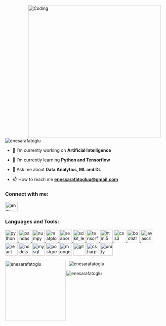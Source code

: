 <img align="right" alt="Coding" width="430" src="https://i.pinimg.com/originals/e4/26/70/e426702edf874b181aced1e2fa5c6cde.gif">

<p align="left"> <img src="https://komarev.com/ghpvc/?username=enesarafatoglu&label=Profile%20views&color=0e75b6&style=flat" alt="enesarafatoglu" /> </p>

- 🔭 I’m currently working on **Artificial Intelligence**

- 🌱 I’m currently learning **Python and Tensorflow**

- 💬 Ask me about **Data Analytics, ML and DL**

- 📫 How to reach me **enessarafatogluu@gmail.com**


<h3 align="left">Connect with me:</h3>
<p align="left">
<a href="https://linkedin.com/in/enes-arafatoğlu-9a9b30231" target="blank"><img align="center" src="https://raw.githubusercontent.com/rahuldkjain/github-profile-readme-generator/master/src/images/icons/Social/linked-in-alt.svg" alt="enes-arafatoğlu-9a9b30231" height="30" width="40" /></a>
</p>

<h3 align="left">Languages and Tools:</h3>
<p align="left"> 
    <a href="https://www.python.org" target="_blank" rel="noreferrer">
        <img src="https://cdn.jsdelivr.net/gh/devicons/devicon@latest/icons/python/python-original.svg" alt="python" width="40" height="40"/>
    </a> 
    <a href="https://pandas.pydata.org" target="_blank" rel="noreferrer">
        <img src="https://cdn.jsdelivr.net/gh/devicons/devicon@latest/icons/pandas/pandas-original.svg" alt="pandas" width="40" height="40"/>
    </a> 
    <a href="https://numpy.org" target="_blank" rel="noreferrer">
        <img src="https://cdn.jsdelivr.net/gh/devicons/devicon@latest/icons/numpy/numpy-original.svg" alt="numpy" width="40" height="40"/>
    </a>
    <a href="https://matplotlib.org" target="_blank" rel="noreferrer">
        <img src="https://cdn.jsdelivr.net/gh/devicons/devicon@latest/icons/matplotlib/matplotlib-original.svg" alt="matplotlib" width="40" height="40"/>
    </a> 
    <a href="https://seaborn.pydata.org" target="_blank" rel="noreferrer">
        <img src="https://seaborn.pydata.org/_images/logo-mark-lightbg.svg" alt="seaborn" width="40" height="40"/>
    </a> 
    <a href="https://scikit-learn.org" target="_blank" rel="noreferrer"> 
        <img src="https://cdn.jsdelivr.net/gh/devicons/devicon@latest/icons/scikitlearn/scikitlearn-original.svg" alt="scikit_learn" width="40" height="40"/>
    </a> 
    <a href="https://www.tensorflow.org" target="_blank" rel="noreferrer">  
        <img src="https://cdn.jsdelivr.net/gh/devicons/devicon@latest/icons/tensorflow/tensorflow-original.svg" alt="tensorflow" width="40" height="40"/>
    </a> 
    <a href="https://www.w3schools.com/html" target="_blank" rel="noreferrer">
        <img src="https://cdn.jsdelivr.net/gh/devicons/devicon@latest/icons/html5/html5-original.svg" alt="html5" width="40" height="40"/>
    </a> 
    <a href="https://www.w3schools.com/css" target="_blank" rel="noreferrer">
        <img src="https://cdn.jsdelivr.net/gh/devicons/devicon@latest/icons/css3/css3-original.svg" alt="css3" width="40" height="40"/>
    </a> 
    <a href="https://getbootstrap.com" target="_blank" rel="noreferrer">
        <img src="https://cdn.jsdelivr.net/gh/devicons/devicon@latest/icons/bootstrap/bootstrap-original.svg" alt="bootstrap" width="40" height="40"/>
    </a> 
    <a href="https://www.w3schools.com/js" target="_blank" rel="noreferrer">
        <img src="https://cdn.jsdelivr.net/gh/devicons/devicon@latest/icons/javascript/javascript-original.svg" alt="javascript" width="40" height="40"/>
    </a> 
    <a href="https://react.dev" target="_blank" rel="noreferrer">
        <img src="https://cdn.jsdelivr.net/gh/devicons/devicon@latest/icons/react/react-original.svg" alt="react" width="40" height="40"/>
    </a> 
    <a href="https://nodejs.org" target="_blank" rel="noreferrer">
        <img src="https://cdn.jsdelivr.net/gh/devicons/devicon@latest/icons/nodejs/nodejs-original-wordmark.svg" alt="nodejs" width="40" height="40"/>
    </a> 
    <a href="https://www.mysql.com" target="_blank" rel="noreferrer">
        <img src="https://cdn.jsdelivr.net/gh/devicons/devicon@latest/icons/mysql/mysql-original-wordmark.svg" alt="mysql" width="40" height="40"/>
    </a> 
    <a href="https://www.postgresql.org" target="_blank" rel="noreferrer">
        <img src="https://cdn.jsdelivr.net/gh/devicons/devicon@latest/icons/postgresql/postgresql-original-wordmark.svg" alt="postgresql" width="40" height="40"/>
    </a> 
    <a href="https://www.mongodb.com" target="_blank" rel="noreferrer">
        <img src="https://cdn.jsdelivr.net/gh/devicons/devicon@latest/icons/mongodb/mongodb-original-wordmark.svg" alt="mongodb" width="40" height="40"/>
    </a> 
    <a href="https://git-scm.com/" target="_blank" rel="noreferrer">
        <img src="https://cdn.jsdelivr.net/gh/devicons/devicon@latest/icons/git/git-original.svg" alt="git" width="40" height="40"/>
    </a>
    <a href="https://www.w3schools.com/cs" target="_blank" rel="noreferrer">
        <img src="https://cdn.jsdelivr.net/gh/devicons/devicon@latest/icons/csharp/csharp-original.svg" alt="csharp" width="40" height="40"/>
    </a> 
    <a href="https://unity.com" target="_blank" rel="noreferrer">
        <img src="https://cdn.jsdelivr.net/gh/devicons/devicon@latest/icons/unity/unity-original.svg" alt="unity" width="40" height="40"/>
    </a> 
</p>


<p>
  <img align="left" src="https://github-readme-stats.vercel.app/api/top-langs?username=enesarafatoglu&show_icons=true&locale=en&layout=compact" alt="enesarafatoglu" height=195 />
</p>

<p>&nbsp;
  <img align="center" src="https://github-readme-stats.vercel.app/api?username=enesarafatoglu&show_icons=true&locale=en" alt="enesarafatoglu" />
</p>

<p>
  <img align="center" src="https://github-readme-streak-stats.herokuapp.com/?user=enesarafatoglu&" alt="enesarafatoglu" />
</p>
